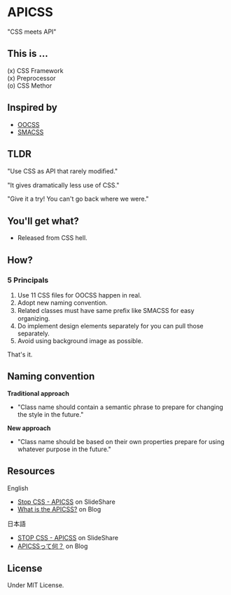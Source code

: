 # APICSS

"CSS meets API"

## This is ...

(x) CSS Framework<br>
(x) Preprocessor<br>
(o) CSS Methor


## Inspired by

* [OOCSS](http://oocss.org)
* [SMACSS](http://smacss.com)


## TLDR

"Use CSS as API that rarely modiﬁed."

"It gives dramatically less use of CSS."

"Give it a try! You can't go back where we were."


## You'll get what?

- Released from CSS hell.


## How?

### 5 Principals

1. Use 11 CSS files for OOCSS happen in real.
2. Adopt new naming convention.
3. Related classes must have same preﬁx like SMACSS for easy organizing.
4. Do implement design elements separately for you can pull those separately.
5. Avoid using background image as possible.

That's it.


## Naming convention

**Traditional approach**

- "Class name should contain a semantic phrase to prepare for changing the style in the future."

**New approach**

- "Class name should be based on their own properties prepare for using whatever purpose in the future."


## Resources

English
* [Stop CSS - APICSS](http://www.slideshare.net/BYODKM/stop-css-apicss-29474289) on SlideShare
* [What is the APICSS?](https://byodkm.com/docs/20140107/what-is-the-apicss/) on Blog

日本語
* [STOP CSS - APICSS](http://www.slideshare.net/BYODKM/stop-css-apicss) on SlideShare
* [APICSSって何？](https://byodkm.com/jp/docs/20140107/what-is-the-apicss/) on Blog


## License

Under MIT License.
